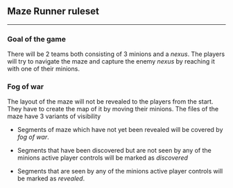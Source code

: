 ## Maze Runner ruleset

---

### Goal of the game

There will be $2$ teams both consisting of $3$ minions and a _nexus_. The players will try to navigate the maze and capture the enemy _nexus_ by reaching it with one of their minions.

### Fog of war

The layout of the maze will not be revealed to the players from the start. They have to create the map of it by moving their minions. The files of the maze have $3$ variants of visibility 

* Segments of maze which have not yet been revealed will be covered by _fog of war_.

* Segments that have been discovered but are not seen by any of the minions active player controls will be marked as _discovered_

* Segments that are seen by any of the minions active player controls will be marked as _revealed_.